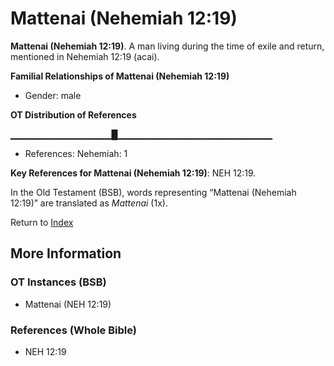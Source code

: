 # Mattenai (Nehemiah 12:19)
**Mattenai (Nehemiah 12:19)**. 
A man living during the time of exile and return, mentioned in Nehemiah 12:19 (acai). 




**Familial Relationships of Mattenai (Nehemiah 12:19)**


* Gender: male


**OT Distribution of References**

▁▁▁▁▁▁▁▁▁▁▁▁▁▁▁█▁▁▁▁▁▁▁▁▁▁▁▁▁▁▁▁▁▁▁▁▁▁▁
* References: Nehemiah: 1



**Key References for Mattenai (Nehemiah 12:19)**: 
NEH 12:19. 


In the Old Testament (BSB), words representing “Mattenai (Nehemiah 12:19)” are translated as 
*Mattenai* (1x). 




Return to [Index](00-Index.md)

## More Information

### OT Instances (BSB)

* Mattenai (NEH 12:19)



### References (Whole Bible)

* NEH 12:19



